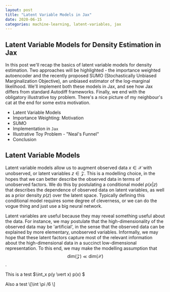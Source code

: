 ```yaml
---
layout: post
title: "Latent Variable Models in Jax"
date: 2020-06-15
categories: machine-learning, latent-variables, jax
---
```


## Latent Variable Models for Density Estimation in Jax
In this post we'll recap the basics of latent variable models for density estimation. Two approaches will be highlighted - the importance weighted autoencoder and the recently proposed SUMO (Stochastically Unbiased Marginalization Objective), an unbiased estimator of the log-marginal likelihood. We'll implement both these models in Jax, and see how Jax differs from standard Autodiff frameworks. Finally, we end with the obligatory illustrative toy problem. There's a nice picture of my neighbour's cat at the end for some extra motivation.

- Latent Variable Models
- Importance Weighting: Motivation
- SUMO
- Implementation in `Jax`
- Illustrative Toy Problem - "Neal's Funnel"
- Conclusion

## Latent Variable Models

Latent variable models allow us to augment observed data $x \in \mathcal{X}$ with unobserved, or latent variables $z \in \mathcal{Z}$. This is a modelling choice, in the hopes that we can better describe the observed data in terms of unobserved factors. We do this by postulating a conditional model $p(x \vert z)$ that describes the dependence of observed data on latent variables, as well as a prior density $p(z)$ over the latent space. Typically defining this conditional model requires some degree of cleverness, or we can do the vogue thing and just use a big neural network.

Latent variables are useful because they may reveal something useful about the data. For instance, we may postulate that the high-dimensionality of the observed data may be 'artificial', in the sense that the observed data can be explained by more elementary, unobserved variables. Informally, we may hope that these latent factors capture most of the relevant information about the high-dimensional data in a succinct low-dimensional representation. To this end, we may make the modelling assumption that $$\text{dim}\left(\mathcal{Z}\right) \ll \text{dim}\left(\mathcal{X}\right)$$.

This is a test $\int_x p(y \vert x) p(x) $

Also a test \\[\int \pi /6 \\]

